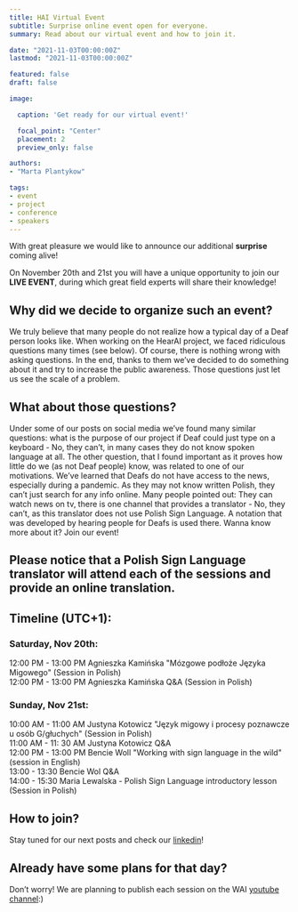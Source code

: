 ```yaml
---
title: HAI Virtual Event
subtitle: Surprise online event open for everyone. 
summary: Read about our virtual event and how to join it.

date: "2021-11-03T00:00:00Z"
lastmod: "2021-11-03T00:00:00Z"

featured: false
draft: false

image:

  caption: 'Get ready for our virtual event!'

  focal_point: "Center"
  placement: 2
  preview_only: false

authors:
- "Marta Plantykow"

tags:
- event
- project
- conference
- speakers
---
```

With great pleasure we would like to announce our additional **surprise** coming alive!
 
On November 20th and 21st you will have a unique opportunity to join our **LIVE EVENT**, during which great field experts will share their knowledge! 

## Why did we decide to organize such an event?
We truly believe that many people do not realize how a typical day of a Deaf person looks like. When working on the HearAI project, we faced ridiculous questions many times (see below). Of course, there is nothing wrong with asking questions. In the end, thanks to them we’ve decided to do something about it and try to increase the public awareness. Those questions just let us see the scale of a problem.

## What about those questions?
Under some of our posts on social media we’ve found many similar questions: what is the purpose of our project if Deaf could just type on a keyboard - No, they can’t, in many cases they do not know spoken language at all.
The other question, that I found important as it proves how little do we (as not Deaf people) know, was related to one of our motivations. We’ve learned that Deafs do not have access to the news, especially during a pandemic. As they may not know written Polish, they can’t just search for any info online. Many people pointed out: They can watch news on tv, there is one channel that provides a translator - No, they can’t, as this translator does not use Polish Sign Language. A notation that was developed by hearing people for Deafs is used there. 
Wanna know more about it? Join our event!

## Please notice that a Polish Sign Language translator will attend each of the sessions and provide an online translation.

## Timeline (UTC+1):
### Saturday, Nov 20th:
12:00 PM - 13:00 PM Agnieszka Kamińska "Mózgowe podłoże Języka Migowego" (Session in Polish)<br>
12:00 PM - 13:00 PM Agnieszka Kamińska Q&A (Session in Polish)

### Sunday, Nov 21st:
10:00 AM - 11:00 AM Justyna Kotowicz "Język migowy i procesy poznawcze u osób G/głuchych" (Session in Polish)<br>
11:00 AM - 11: 30 AM Justyna Kotowicz Q&A<br>
12:00 PM - 13:00 PM Bencie Woll "Working with sign language in the wild" (session in English)<br>
13:00 - 13:30 Bencie Wol Q&A<br>
14:00 - 15:30 Maria Lewalska - Polish Sign Language introductory lesson (Session in Polish)

## How to join?
Stay tuned for our next posts and check our [linkedin](https://www.linkedin.com/showcase/women-in-ai-poland/)! 

## Already have some plans for that day?
Don’t worry! We are planning to publish each session on the WAI [youtube channel](https://www.youtube.com/channel/UCiOdFW51psu1lXHNGKTGcHA):)




